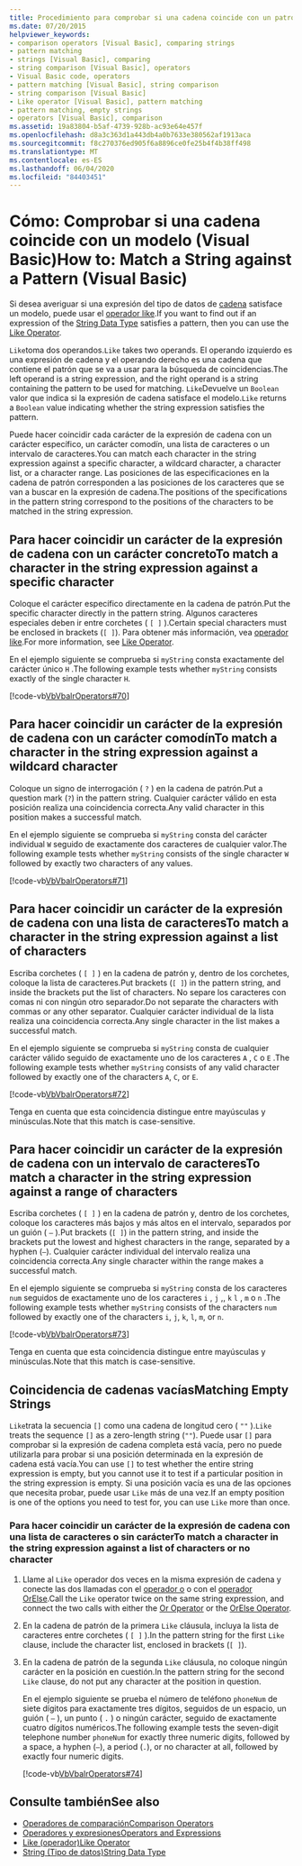 ```yaml
---
title: Procedimiento para comprobar si una cadena coincide con un patrón
ms.date: 07/20/2015
helpviewer_keywords:
- comparison operators [Visual Basic], comparing strings
- pattern matching
- strings [Visual Basic], comparing
- string comparison [Visual Basic], operators
- Visual Basic code, operators
- pattern matching [Visual Basic], string comparison
- string comparison [Visual Basic]
- Like operator [Visual Basic], pattern matching
- pattern matching, empty strings
- operators [Visual Basic], comparison
ms.assetid: 19a83804-b5af-4739-928b-ac93e64e457f
ms.openlocfilehash: d8a3c363d1a443db4a0b7633e380562af1913aca
ms.sourcegitcommit: f8c270376ed905f6a8896ce0fe25b4f4b38ff498
ms.translationtype: MT
ms.contentlocale: es-ES
ms.lasthandoff: 06/04/2020
ms.locfileid: "84403451"
---
```

# <a name="how-to-match-a-string-against-a-pattern-visual-basic"></a><span data-ttu-id="d3eac-102">Cómo: Comprobar si una cadena coincide con un modelo (Visual Basic)</span><span class="sxs-lookup"><span data-stu-id="d3eac-102">How to: Match a String against a Pattern (Visual Basic)</span></span>

<span data-ttu-id="d3eac-103">Si desea averiguar si una expresión del tipo de datos de [cadena](../../../language-reference/data-types/string-data-type.md) satisface un modelo, puede usar el [operador like](../../../language-reference/operators/like-operator.md).</span><span class="sxs-lookup"><span data-stu-id="d3eac-103">If you want to find out if an expression of the [String Data Type](../../../language-reference/data-types/string-data-type.md) satisfies a pattern, then you can use the [Like Operator](../../../language-reference/operators/like-operator.md).</span></span>

<span data-ttu-id="d3eac-104">`Like`toma dos operandos.</span><span class="sxs-lookup"><span data-stu-id="d3eac-104">`Like` takes two operands.</span></span> <span data-ttu-id="d3eac-105">El operando izquierdo es una expresión de cadena y el operando derecho es una cadena que contiene el patrón que se va a usar para la búsqueda de coincidencias.</span><span class="sxs-lookup"><span data-stu-id="d3eac-105">The left operand is a string expression, and the right operand is a string containing the pattern to be used for matching.</span></span> <span data-ttu-id="d3eac-106">`Like`Devuelve un `Boolean` valor que indica si la expresión de cadena satisface el modelo.</span><span class="sxs-lookup"><span data-stu-id="d3eac-106">`Like` returns a `Boolean` value indicating whether the string expression satisfies the pattern.</span></span>

<span data-ttu-id="d3eac-107">Puede hacer coincidir cada carácter de la expresión de cadena con un carácter específico, un carácter comodín, una lista de caracteres o un intervalo de caracteres.</span><span class="sxs-lookup"><span data-stu-id="d3eac-107">You can match each character in the string expression against a specific character, a wildcard character, a character list, or a character range.</span></span> <span data-ttu-id="d3eac-108">Las posiciones de las especificaciones en la cadena de patrón corresponden a las posiciones de los caracteres que se van a buscar en la expresión de cadena.</span><span class="sxs-lookup"><span data-stu-id="d3eac-108">The positions of the specifications in the pattern string correspond to the positions of the characters to be matched in the string expression.</span></span>

## <a name="to-match-a-character-in-the-string-expression-against-a-specific-character"></a><span data-ttu-id="d3eac-109">Para hacer coincidir un carácter de la expresión de cadena con un carácter concreto</span><span class="sxs-lookup"><span data-stu-id="d3eac-109">To match a character in the string expression against a specific character</span></span>

<span data-ttu-id="d3eac-110">Coloque el carácter específico directamente en la cadena de patrón.</span><span class="sxs-lookup"><span data-stu-id="d3eac-110">Put the specific character directly in the pattern string.</span></span> <span data-ttu-id="d3eac-111">Algunos caracteres especiales deben ir entre corchetes ( `[ ]` ).</span><span class="sxs-lookup"><span data-stu-id="d3eac-111">Certain special characters must be enclosed in brackets (`[ ]`).</span></span> <span data-ttu-id="d3eac-112">Para obtener más información, vea [operador like](../../../language-reference/operators/like-operator.md).</span><span class="sxs-lookup"><span data-stu-id="d3eac-112">For more information, see [Like Operator](../../../language-reference/operators/like-operator.md).</span></span>

<span data-ttu-id="d3eac-113">En el ejemplo siguiente se comprueba si `myString` consta exactamente del carácter único `H` .</span><span class="sxs-lookup"><span data-stu-id="d3eac-113">The following example tests whether `myString` consists exactly of the single character `H`.</span></span>

[!code-vb[VbVbalrOperators#70](~/samples/snippets/visualbasic/VS_Snippets_VBCSharp/VbVbalrOperators/VB/Class1.vb#70)]

## <a name="to-match-a-character-in-the-string-expression-against-a-wildcard-character"></a><span data-ttu-id="d3eac-114">Para hacer coincidir un carácter de la expresión de cadena con un carácter comodín</span><span class="sxs-lookup"><span data-stu-id="d3eac-114">To match a character in the string expression against a wildcard character</span></span>

<span data-ttu-id="d3eac-115">Coloque un signo de interrogación ( `?` ) en la cadena de patrón.</span><span class="sxs-lookup"><span data-stu-id="d3eac-115">Put a question mark (`?`) in the pattern string.</span></span> <span data-ttu-id="d3eac-116">Cualquier carácter válido en esta posición realiza una coincidencia correcta.</span><span class="sxs-lookup"><span data-stu-id="d3eac-116">Any valid character in this position makes a successful match.</span></span>

<span data-ttu-id="d3eac-117">En el ejemplo siguiente se comprueba si `myString` consta del carácter individual `W` seguido de exactamente dos caracteres de cualquier valor.</span><span class="sxs-lookup"><span data-stu-id="d3eac-117">The following example tests whether `myString` consists of the single character `W` followed by exactly two characters of any values.</span></span>

[!code-vb[VbVbalrOperators#71](~/samples/snippets/visualbasic/VS_Snippets_VBCSharp/VbVbalrOperators/VB/Class1.vb#71)]

## <a name="to-match-a-character-in-the-string-expression-against-a-list-of-characters"></a><span data-ttu-id="d3eac-118">Para hacer coincidir un carácter de la expresión de cadena con una lista de caracteres</span><span class="sxs-lookup"><span data-stu-id="d3eac-118">To match a character in the string expression against a list of characters</span></span>

<span data-ttu-id="d3eac-119">Escriba corchetes ( `[ ]` ) en la cadena de patrón y, dentro de los corchetes, coloque la lista de caracteres.</span><span class="sxs-lookup"><span data-stu-id="d3eac-119">Put brackets (`[ ]`) in the pattern string, and inside the brackets put the list of characters.</span></span> <span data-ttu-id="d3eac-120">No separe los caracteres con comas ni con ningún otro separador.</span><span class="sxs-lookup"><span data-stu-id="d3eac-120">Do not separate the characters with commas or any other separator.</span></span> <span data-ttu-id="d3eac-121">Cualquier carácter individual de la lista realiza una coincidencia correcta.</span><span class="sxs-lookup"><span data-stu-id="d3eac-121">Any single character in the list makes a successful match.</span></span>

<span data-ttu-id="d3eac-122">En el ejemplo siguiente se comprueba si `myString` consta de cualquier carácter válido seguido de exactamente uno de los caracteres `A` , `C` o `E` .</span><span class="sxs-lookup"><span data-stu-id="d3eac-122">The following example tests whether `myString` consists of any valid character followed by exactly one of the characters `A`, `C`, or `E`.</span></span>

[!code-vb[VbVbalrOperators#72](~/samples/snippets/visualbasic/VS_Snippets_VBCSharp/VbVbalrOperators/VB/Class1.vb#72)]

<span data-ttu-id="d3eac-123">Tenga en cuenta que esta coincidencia distingue entre mayúsculas y minúsculas.</span><span class="sxs-lookup"><span data-stu-id="d3eac-123">Note that this match is case-sensitive.</span></span>

## <a name="to-match-a-character-in-the-string-expression-against-a-range-of-characters"></a><span data-ttu-id="d3eac-124">Para hacer coincidir un carácter de la expresión de cadena con un intervalo de caracteres</span><span class="sxs-lookup"><span data-stu-id="d3eac-124">To match a character in the string expression against a range of characters</span></span>

<span data-ttu-id="d3eac-125">Escriba corchetes ( `[ ]` ) en la cadena de patrón y, dentro de los corchetes, coloque los caracteres más bajos y más altos en el intervalo, separados por un guión ( `–` ).</span><span class="sxs-lookup"><span data-stu-id="d3eac-125">Put brackets (`[ ]`) in the pattern string, and inside the brackets put the lowest and highest characters in the range, separated by a hyphen (`–`).</span></span> <span data-ttu-id="d3eac-126">Cualquier carácter individual del intervalo realiza una coincidencia correcta.</span><span class="sxs-lookup"><span data-stu-id="d3eac-126">Any single character within the range makes a successful match.</span></span>

<span data-ttu-id="d3eac-127">En el ejemplo siguiente se comprueba si `myString` consta de los caracteres `num` seguidos de exactamente uno de los caracteres `i` , `j` ,, `k` `l` , `m` o `n` .</span><span class="sxs-lookup"><span data-stu-id="d3eac-127">The following example tests whether `myString` consists of the characters `num` followed by exactly one of the characters `i`, `j`, `k`, `l`, `m`, or `n`.</span></span>

[!code-vb[VbVbalrOperators#73](~/samples/snippets/visualbasic/VS_Snippets_VBCSharp/VbVbalrOperators/VB/Class1.vb#73)]

<span data-ttu-id="d3eac-128">Tenga en cuenta que esta coincidencia distingue entre mayúsculas y minúsculas.</span><span class="sxs-lookup"><span data-stu-id="d3eac-128">Note that this match is case-sensitive.</span></span>

## <a name="matching-empty-strings"></a><span data-ttu-id="d3eac-129">Coincidencia de cadenas vacías</span><span class="sxs-lookup"><span data-stu-id="d3eac-129">Matching Empty Strings</span></span>

<span data-ttu-id="d3eac-130">`Like`trata la secuencia `[]` como una cadena de longitud cero ( `""` ).</span><span class="sxs-lookup"><span data-stu-id="d3eac-130">`Like` treats the sequence `[]` as a zero-length string (`""`).</span></span> <span data-ttu-id="d3eac-131">Puede usar `[]` para comprobar si la expresión de cadena completa está vacía, pero no puede utilizarla para probar si una posición determinada en la expresión de cadena está vacía.</span><span class="sxs-lookup"><span data-stu-id="d3eac-131">You can use `[]` to test whether the entire string expression is empty, but you cannot use it to test if a particular position in the string expression is empty.</span></span> <span data-ttu-id="d3eac-132">Si una posición vacía es una de las opciones que necesita probar, puede usar `Like` más de una vez.</span><span class="sxs-lookup"><span data-stu-id="d3eac-132">If an empty position is one of the options you need to test for, you can use `Like` more than once.</span></span>

### <a name="to-match-a-character-in-the-string-expression-against-a-list-of-characters-or-no-character"></a><span data-ttu-id="d3eac-133">Para hacer coincidir un carácter de la expresión de cadena con una lista de caracteres o sin carácter</span><span class="sxs-lookup"><span data-stu-id="d3eac-133">To match a character in the string expression against a list of characters or no character</span></span>

1. <span data-ttu-id="d3eac-134">Llame al `Like` operador dos veces en la misma expresión de cadena y conecte las dos llamadas con el [operador o](../../../language-reference/operators/or-operator.md) o con el [operador OrElse](../../../language-reference/operators/orelse-operator.md).</span><span class="sxs-lookup"><span data-stu-id="d3eac-134">Call the `Like` operator twice on the same string expression, and connect the two calls with either the [Or Operator](../../../language-reference/operators/or-operator.md) or the [OrElse Operator](../../../language-reference/operators/orelse-operator.md).</span></span>

2. <span data-ttu-id="d3eac-135">En la cadena de patrón de la primera `Like` cláusula, incluya la lista de caracteres entre corchetes ( `[ ]` ).</span><span class="sxs-lookup"><span data-stu-id="d3eac-135">In the pattern string for the first `Like` clause, include the character list, enclosed in brackets (`[ ]`).</span></span>

3. <span data-ttu-id="d3eac-136">En la cadena de patrón de la segunda `Like` cláusula, no coloque ningún carácter en la posición en cuestión.</span><span class="sxs-lookup"><span data-stu-id="d3eac-136">In the pattern string for the second `Like` clause, do not put any character at the position in question.</span></span>

    <span data-ttu-id="d3eac-137">En el ejemplo siguiente se prueba el número de teléfono `phoneNum` de siete dígitos para exactamente tres dígitos, seguidos de un espacio, un guión ( `–` ), un punto ( `.` ) o ningún carácter, seguido de exactamente cuatro dígitos numéricos.</span><span class="sxs-lookup"><span data-stu-id="d3eac-137">The following example tests the seven-digit telephone number `phoneNum` for exactly three numeric digits, followed by a space, a hyphen (`–`), a period (`.`), or no character at all, followed by exactly four numeric digits.</span></span>

    [!code-vb[VbVbalrOperators#74](~/samples/snippets/visualbasic/VS_Snippets_VBCSharp/VbVbalrOperators/VB/Class1.vb#74)]

## <a name="see-also"></a><span data-ttu-id="d3eac-138">Consulte también</span><span class="sxs-lookup"><span data-stu-id="d3eac-138">See also</span></span>

- [<span data-ttu-id="d3eac-139">Operadores de comparación</span><span class="sxs-lookup"><span data-stu-id="d3eac-139">Comparison Operators</span></span>](../../../language-reference/operators/comparison-operators.md)
- [<span data-ttu-id="d3eac-140">Operadores y expresiones</span><span class="sxs-lookup"><span data-stu-id="d3eac-140">Operators and Expressions</span></span>](index.md)
- [<span data-ttu-id="d3eac-141">Like (operador)</span><span class="sxs-lookup"><span data-stu-id="d3eac-141">Like Operator</span></span>](../../../language-reference/operators/like-operator.md)
- [<span data-ttu-id="d3eac-142">String (Tipo de datos)</span><span class="sxs-lookup"><span data-stu-id="d3eac-142">String Data Type</span></span>](../../../language-reference/data-types/string-data-type.md)
